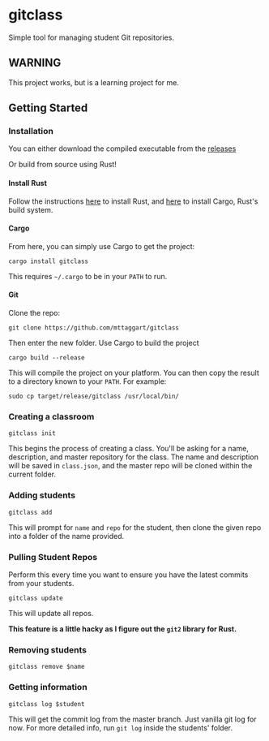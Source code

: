 # gitclass
Simple tool for managing student Git repositories.

## WARNING
This project works, but is a learning project for me.

## Getting Started

### Installation
You can either download the compiled executable from the [releases](https://github.com/mttaggart/gitclass/releases)

Or build from source using Rust!

#### Install Rust

Follow the instructions [here](https://www.rust-lang.org) to install Rust, and [here](https://crates.io/install) to install Cargo, Rust's build system.

#### Cargo

From here, you can simply use Cargo to get the project:

    cargo install gitclass

This requires `~/.cargo` to be in your `PATH` to run.

#### Git

Clone the repo:

    git clone https://github.com/mttaggart/gitclass


Then enter the new folder. Use Cargo to build the project

    cargo build --release

This will compile the project on your platform. You can then copy the result to a directory known to your `PATH`. For example:

    sudo cp target/release/gitclass /usr/local/bin/


### Creating a classroom

    gitclass init 

This begins the process of creating a class. You'll be asking for a name, description, and master repository for the class. The name and description will be saved in `class.json`, and the master repo will be cloned within the current folder. 

### Adding students

    gitclass add

This will prompt for `name` and `repo` for the student, then clone the given repo into a folder of the name provided.

### Pulling Student Repos
Perform this every time you want to ensure you have the latest commits from your students.

    gitclass update

This will update all repos.

**This feature is a little hacky as I figure out the `git2` library for Rust.**

### Removing students

    gitclass remove $name

### Getting information

    gitclass log $student

This will get the commit log from the master branch. Just vanilla git log for now. For more detailed info, run `git log` inside the students' folder.
